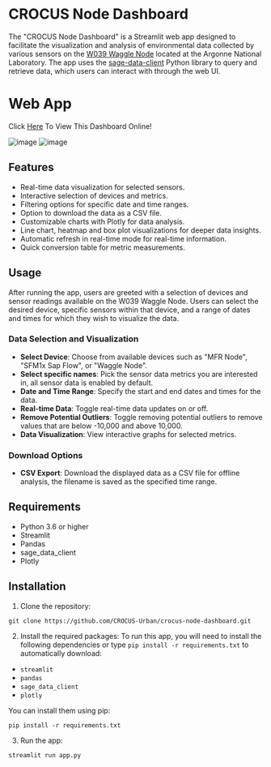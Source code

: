 # CROCUS Node Dashboard

The "CROCUS Node Dashboard" is a Streamlit web app designed to facilitate the visualization and analysis of environmental data collected by various sensors on the [W039 Waggle Node](https://portal.sagecontinuum.org/node/W039) located at the Argonne National Laboratory. The app uses the [sage-data-client](https://github.com/sagecontinuum/sage-data-client) Python library to query and retrieve data, which users can interact with through the web UI.

# Web App
Click [Here](https://crocus-node-dashboard.streamlit.app/ "Here") To View This Dashboard Online!

![image](https://github.com/CROCUS-Urban/crocus-node-dashboard/assets/63890666/d8bd7152-4a70-4b79-aebf-97eb08592566)
![image](https://github.com/CROCUS-Urban/crocus-node-dashboard/assets/63890666/d06950ac-2d42-4ded-82ec-21150e2f36a8)

## Features

-   Real-time data visualization for selected sensors.
-   Interactive selection of devices and metrics.
-   Filtering options for specific date and time ranges.
-   Option to download the data as a CSV file.
-   Customizable charts with Plotly for data analysis.
-   Line chart, heatmap and box plot visualizations for deeper data insights.
-   Automatic refresh in real-time mode for real-time information.
-   Quick conversion table for metric measurements.

## Usage

After running the app, users are greeted with a selection of devices and sensor readings available on the W039 Waggle Node. Users can select the desired device, specific sensors within that device, and a range of dates and times for which they wish to visualize the data.

### Data Selection and Visualization

-   **Select Device**: Choose from available devices such as "MFR Node", "SFM1x Sap Flow", or "Waggle Node".
-   **Select specific names**: Pick the sensor data metrics you are interested in, all sensor data is enabled by default.
-   **Date and Time Range**: Specify the start and end dates and times for the data.
-   **Real-time Data**: Toggle real-time data updates on or off.
-   **Remove Potential Outliers**: Toggle removing potential outliers to remove values that are below -10,000 and above 10,000.
-   **Data Visualization**: View interactive graphs for selected metrics.

### Download Options

-   **CSV Export**: Download the displayed data as a CSV file for offline analysis, the filename is saved as the specified time range.

## Requirements

-   Python 3.6 or higher
-   Streamlit
-   Pandas
-   sage_data_client
-   Plotly

## Installation

1.  Clone the repository:

`git clone https://github.com/CROCUS-Urban/crocus-node-dashboard.git`

2.  Install the required packages: To run this app, you will need to install the following dependencies or type `pip install -r requirements.txt` to automatically download:

-   `streamlit`
-   `pandas`
-   `sage_data_client`
-   `plotly`

You can install them using pip:

`pip install -r requirements.txt`

3.  Run the app:

`streamlit run app.py`
